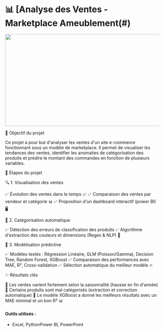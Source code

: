 # 📊 [Analyse des Ventes - Marketplace Ameublement(#)

<p align="center">
  <img src="[https://www.press-agrum.com/wp-content/uploads/2024/04/pressagrum-logo-liguefeat.jpg](https://www.bedeo.fr/wp-content/uploads/2024/03/tof-ecommerce.jpg)" width="1000" height="300" />
</p>

🚀 Objectif du projet

Ce projet a pour but d'analyser les ventes d'un site e-commerce fonctionnant sous un modèle de marketplace. Il permet de visualiser les tendances des ventes, identifier les anomalies de catégorisation des produits et prédire le montant des commandes en fonction de plusieurs variables.

📌 Étapes du projet

🔍 1. Visualisation des ventes

✅ Évolution des ventes dans le temps 📈
✅ Comparaison des ventes par vendeur et catégorie 📊
✅ Proposition d'un dashboard interactif  (power BI) 🖥️

🤖 2. Catégorisation automatique

✅ Détection des erreurs de classification des produits
✅ Algorithme d'extraction des couleurs et dimensions (Regex & NLP) 🎨

🔢 3. Modélisation prédictive

✅ Modèles testés : Régression Linéaire, GLM (Poisson/Gamma), Decision Tree, Random Forest, XGBoost
✅ Comparaison des performances avec MAE, R², Cross-validation
✅ Sélection automatique du meilleur modèle 🔥

✨ Résultats clés

📍 Les ventes varient fortement selon la saisonnalité (hausse en fin d'année)
📍 Certains produits sont mal catégorisés (extraction et correction automatique)
📍 Le modèle XGBoost a donné les meilleurs résultats avec un MAE minimal et un bon R² 📊


#### Outils utilisés :
- Excel, PythonPower BI, PowerPoint
